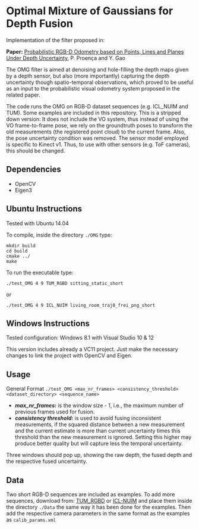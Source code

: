 # Optimal Mixture of Gaussians for Depth Fusion
Implementation of the filter proposed in:

**Paper:** [Probabilistic RGB-D Odometry based on Points, Lines and Planes Under Depth Uncertainty](https://arxiv.org/abs/1706.04034), P. Proença and Y. Gao

The OMG filter is aimed at denoising and hole-filling the depth maps given by a depth sensor, but also (more importantly) capturing the depth uncertainty though spatio-temporal observations, which proved to be useful as an input to the probabilistic visual odometry system proposed in the related paper.

The code runs the OMG on RGB-D dataset sequences (e.g. ICL_NUIM and TUM). Some examples are included in this repository.
This is a stripped down version: It does not include the VO system, thus instead of using the VO frame-to-frame pose, we rely on the groundtruth poses to transform the old measurements (the registered point cloud) to the current frame. Also, the pose uncertainty condition was removed. The sensor model employed is specific to Kinect v1. Thus, to use with other sensors (e.g. ToF cameras), this should be changed.

## Dependencies

* OpenCV
* Eigen3

## Ubuntu Instructions
Tested with Ubuntu 14.04

To compile, inside the directory ``./OMG`` type:
```
mkdir build
cd build
cmake ../
make
```
To run the executable type:

```./test_OMG 4 9 TUM_RGBD sitting_static_short```

or

```./test_OMG 4 9 ICL_NUIM living_room_traj0_frei_png_short```

## Windows Instructions

Tested configuration: Windows 8.1 with Visual Studio 10 & 12

This version includes already a VC11 project.
Just make the necessary changes to link the project with OpenCV and Eigen.

## Usage

General Format
```./test_OMG <max_nr_frames> <consistency_threshold> <dataset_directory> <sequence_name>```

* ***max_nr_frames:*** is the window size - 1, i.e., the maximum number of previous frames used for fusion.
* ***consistency threshold:*** is used to avoid fusing inconsistent measurements, if the squared distance between a new measurement and the current estimate is more than current uncertainty times this threshold than the new measurement is ignored. Setting this higher may produce better quality but will capture less the temporal uncertainty.

Three windows should pop up, showing the raw depth, the fused depth and the respective fused uncertainty.

## Data

Two short RGB-D sequences are included as examples. To add more sequences, download from:
[TUM_RGBD](https://vision.in.tum.de/data/datasets/rgbd-dataset) or
[ICL-NUIM](https://www.doc.ic.ac.uk/~ahanda/VaFRIC/iclnuim.html)
and place them inside the directory ```./Data``` the same way it has been done for the examples.
Then add the respective camera parameters in the same format as the examples as ```calib_params.xml```
